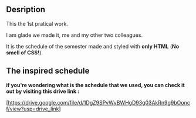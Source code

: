 ## Desription

This the 1st pratical work.

I am glade we made it, me and my other two colleagues.

It is the schedule of the semester made and styled with **only HTML** (**No smell of CSS!**).

## The inspired schedule

**if you're wondering what is the schedule that we used, you can check it out by visiting this drive link :**

[https://drive.google.com/file/d/1DgZ9SPvWvBWHgD93g03AkRn9g9bOoncf/view?usp=drive_link]